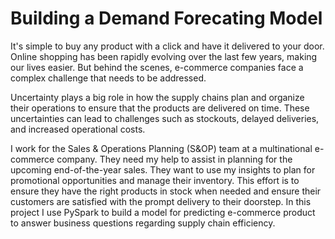 # Building a Demand Forecating Model
It's simple to buy any product with a click and have it delivered to your door. Online shopping has been rapidly evolving over the last few years, making our lives easier. But behind the scenes, e-commerce companies face a complex challenge that needs to be addressed.

Uncertainty plays a big role in how the supply chains plan and organize their operations to ensure that the products are delivered on time. These uncertainties can lead to challenges such as stockouts, delayed deliveries, and increased operational costs.

I work for the Sales & Operations Planning (S&OP) team at a multinational e-commerce company. They need my help to assist in planning for the upcoming end-of-the-year sales. They want to use my insights to plan for promotional opportunities and manage their inventory. This effort is to ensure they have the right products in stock when needed and ensure their customers are satisfied with the prompt delivery to their doorstep.
In this project I use PySpark to build a model for predicting e-commerce product to answer business questions regarding supply chain efficiency.

